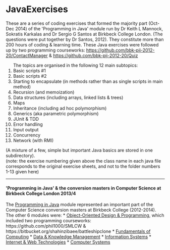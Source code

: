 <h1>JavaExercises</h1>

These are a series of coding exercises that formed the majority part (Oct-Dec 2014) of the 'Programming in Java' module run by Dr Keith L Mannock, Sokratis Karkalas and Dr Sergio G Santos at Birkbeck College London. (The questions were put together by Dr Santos, 2012). They constitute more than 200 hours of coding & learning time. These Java exercises were followed up by two programming courseworks: https://github.com/bbk-pij-2012-20/ContactManager & https://github.com/bbk-pij-2012-20/Quiz

<ol>
The topics are organised in the following 12 main subtopics:

<li>Basic scripts #1</li>
<li>Basic scripts #2</li>
<li>Starting to encapsulate (in methods rather than as single scripts in main method)</li>
<li>Recursion (and memoization)</li>
<li>Data structures (including arrays, linked lists & trees)</li>
<li>Maps</li>
<li>Inheritance (including ad hoc polymorphism)</li>
<li>Generics (aka parametric polymorphism)</li>
<li>JUnit & TDD</li>
<li>Error handling</li>
<li>Input output</li>
<li>Concurrency</li>
<li>Network (with RMI)</li></ol>
(A mixture of a few, simple but important Java basics are stored in one subdirectory).<br/>
(note: the exercise numbering given above the class name in each java file corresponds to the original exercise sheets, and not to the folder numbers 1-13 given here)

---
<h4> 'Programming in Java' & the conversion masters in Computer Science at Birkbeck College London 2013/4</h4>
The <a href="https://sites.google.com/site/shahinzibaee/computing-interests/msc/pij">Programming in Java</a> module represented an important part of the Computer Science conversion masters at Birkbeck College (2012-2014).
<br/>The other 6 modules were: 
* <a href="https://sites.google.com/site/shahinzibaee/computing-interests/msc/oodp">Object-Oriented Design & Programming</a>, which included two programming courseworks: https://github.com/phil1000/SMLCW & https://bitbucket.org/shahinzibaee/battleshipclone 
* <a href="https://sites.google.com/site/shahinzibaee/computing-interests/msc/foc">Fundamentals of Computing</a>
* <a href="https://sites.google.com/site/shahinzibaee/computing-interests/msc/dkm">Data & Knowledge Management</a>
* <a href="https://sites.google.com/site/shahinzibaee/computing-interests/msc/is">Information Systems</a>
* <a href="https://sites.google.com/site/shahinzibaee/computing-interests/msc/iwt">Internet & Web Technologies</a>
* <a href="https://sites.google.com/site/shahinzibaee/computing-interests/msc/cs">Computer Systems</a>







